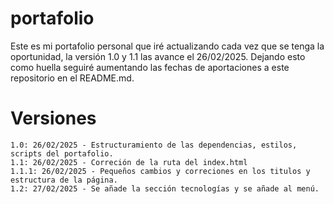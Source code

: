 # portafolio

Este es mi portafolio personal que iré actualizando cada vez que se tenga la oportunidad, la versión 1.0 y 1.1 las avance el 26/02/2025. Dejando esto como huella seguiré aumentando las fechas de aportaciones a este repositorio en el README.md.

# Versiones

    1.0: 26/02/2025 - Estructuramiento de las dependencias, estilos, scripts del portafolio.
    1.1: 26/02/2025 - Correción de la ruta del index.html
    1.1.1: 26/02/2025 - Pequeños cambios y correciones en los titulos y estructura de la página.
    1.2: 27/02/2025 - Se añade la sección tecnologías y se añade al menú.




